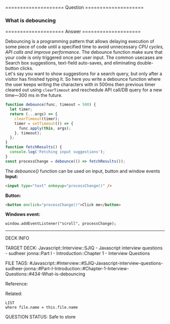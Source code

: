 ==================== Question ====================  

### What is debouncing  

==================== Answer ====================  

Debouncing is a programming pattern that allows delaying execution of some piece
of code until a specified time to avoid unnecessary _CPU cycles, API calls and
improve performance_. The debounce function make sure that your code is only
triggered once per user input. The common usecases are Search box suggestions,
text-field auto-saves, and eliminating double-button clicks.  
Let's say you want to show suggestions for a search query, but only after a
visitor has finished typing it. So here you write a debounce function where the
user keeps writing the characters with in 500ms then previous timer cleared out
using `clearTimeout` and reschedule API call/DB query for a new time—300 ms in
the future.

```js
function debounce(func, timeout = 500) {
  let timer;
  return (...args) => {
    clearTimeout(timer);
    timer = setTimeout(() => {
      func.apply(this, args);
    }, timeout);
  };
}
function fetchResults() {
  console.log('Fetching input suggestions');
}
const processChange = debounce(() => fetchResults());
```

The _debounce()_ function can be used on input, button and window events  
**Input:**

```html
<input type="text" onkeyup="processChange()" />
```

**Button:**

```html
<button onclick="processChange()">Click me</button>
```

**Windows event:**

```html
window.addEventListener("scroll", processChange);
```

---

DECK INFO

TARGET DECK: Javascript::Interview::SJIQ - Javascript interview questions -
sudheer jonna::Part I - Introduction::Chapter 1 - Interview Questions

FILE TAGS:
#Javascript::#Interview::#SJIQ-Javascript-interview-questions-sudheer-jonna::#Part-I-Introduction::#Chapter-1-Interview-Questions::#434-What-is-debouncing

Reference:

Related:

```dataview
LIST
where file.name = this.file.name
```

QUESTION STATUS: Safe to store
